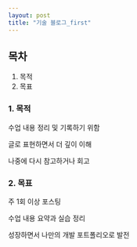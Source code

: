 ```yaml
---
layout: post
title: "기술 블로그_first"
--- 
```


## 목차
1. 목적
2. 목표

### 1. 목적

수업 내용 정리 및 기록하기 위함<br>

글로 표현하면서 더 깊이 이해

나중에 다시 참고하거나 회고

### 2. 목표

주 1회 이상 포스팅

수업 내용 요약과 실습 정리

성장하면서 나만의 개발 포트폴리오로 발전
